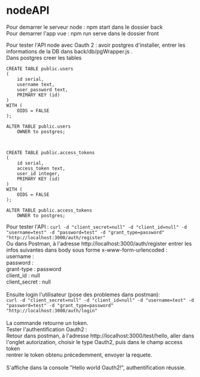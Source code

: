 # nodeAPI

Pour demarrer le serveur node : npm start dans le dossier back<br/>
Pour demarrer l'app vue : npm run serve dans le dossier front<br/>

Pour tester l'API node avec Oauth 2 : avoir postgres d'installer, entrer les informations de la DB dans back/db/pgWrapper.js .<br/>
Dans postgres creer les tables 

```postgres
CREATE TABLE public.users
(
    id serial,
    username text,
    user_password text,
    PRIMARY KEY (id)
)
WITH (
    OIDS = FALSE
);

ALTER TABLE public.users
    OWNER to postgres;



CREATE TABLE public.access_tokens
(
    id serial,
    access_token text,
    user_id integer,
    PRIMARY KEY (id)
)
WITH (
    OIDS = FALSE
);

ALTER TABLE public.access_tokens
    OWNER to postgres;
```
Pour tester l'API : ```curl -d "client_secret=null" -d "client_id=null" -d "username=test" -d "password=test" -d "grant_type=password" "http://localhost:3000/auth/register"``` <br/>
Ou dans Postman,
à l'adresse http://localhost:3000/auth/register entrer les infos suivantes dans body sous forme x-www-form-urlencoded :<br/>
username : <username><br/>
password : <pass><br/>
grant-type : password<br/>
client_id : null<br/>
client_secret : null<br/>
<br/>
Ensuite login l'utilisateur (pose des problemes dans postman):<br/> 
```curl -d "client_secret=null" -d "client_id=null" -d "username=test" -d "password=test" -d "grant_type=password" "http://localhost:3000/auth/login"```<br/>
<br/>
La commande retourne un token.
<br/>
Tester l'authentification Oauth2 : <br/>
Retour dans postman, à l'adresse http://localhost:3000/test/hello, aller dans l'onglet autorization, choisir le type Oauth2, puis dans le champ access token <br/>rentrer le token obtenu précedemment, envoyer la requete.<br/>
<br/>
S'affiche dans la console "Hello world Oauth2!", authentification réussie.
